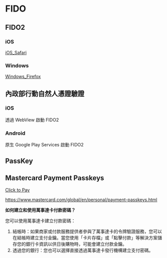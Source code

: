 # FIDO



## FIDO2

### iOS

[iOS_Safari](./iOS/iOS_Safari.md)

### Windows

[Windows_Firefox](./Windows/Windows_Firefox.md)



## 內政部行動自然人憑證驗證

### iOS

透過 WebView 啟動 FIDO2

### Android

原生 Google Play Services 啟動 FIDO2



## PassKey



## Mastercard Payment Passkeys

[Click to Pay](https://src.mastercard.com/profile/coming-soon)

https://www.mastercard.com/global/en/personal/payment-passkeys.html



**如何建立和使用萬事達卡付款密碼？**

您可以使用萬事達卡建立付款密碼：

1. 結帳時：如果商家或付款服務提供者參與了萬事達卡的令牌驗證服務，您可以在結帳時建立支付金鑰。當您使用「卡片存檔」或「點擊付款」等解決方案儲存您的銀行卡資訊以供日後購物時，可能會建立付款金鑰。
2. 透過您的銀行：您也可以選擇直接透過萬事達卡發行機構建立支付密碼。

